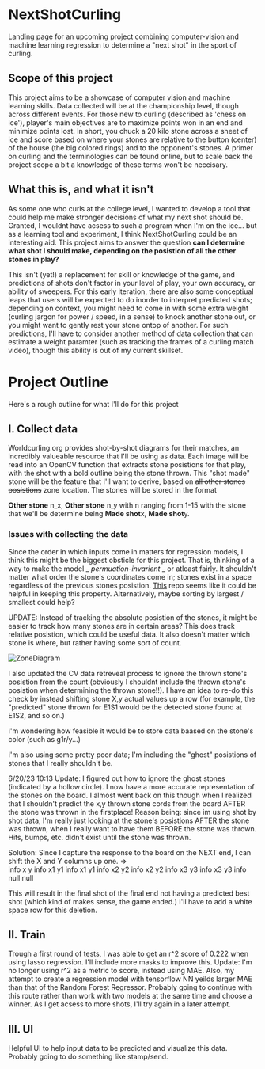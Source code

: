 # NextShotCurling
Landing page for an upcoming project combining computer-vision and machine learning regression to determine a "next shot" in the sport of curling.

## Scope of this project
This project aims to be a showcase of computer vision and machine learning skills. Data collected will be at the championship level, though across different events.
For those new to curling (described as 'chess on ice'), player's main objectives are to maximize points won in an end and minimize points lost. In short, you chuck a 20 kilo stone across a sheet of ice and score based on where your stones are relative to the button (center) of the house (the big colored rings) and to the opponent's stones. A primer on curling and the terminologies can be found online, but to scale back the project scope a bit a knowledge of these terms won't be neccisary.

## What this is, and what it isn't

As some one who curls at the college level, I wanted to develop a tool that could help me make stronger decisions of what my next shot should be. Granted, I wouldnt have acsess to such a program when I'm on the ice... but as a learning tool and experiment, I think NextShotCurling could be an interesting aid. This project aims to answer the question **can I determine what shot I should make, depending on the posistion of all the other stones in play?**

This isn't (yet!) a replacement for skill or knowledge of the game, and predictions of shots don't factor in your level of play, your own accuracy, or ability of sweepers. For this early iteration, there are also some conceptiual leaps that users will be expected to do inorder to interpret predicted shots; depending on context, you might need to come in with some extra weight (curling jargon for power / speed, in a sense) to knock another stone out, or you might want to gently rest your stone ontop of another. For such predictions, I'll have to consider another method of data collection that can estimate a weight paramter (such as tracking the frames of a curling match video), though this ability is out of my current skillset. 

# Project Outline
Here's a rough outline for what I'll do for this project

## I. Collect data
Worldcurling.org provides shot-by-shot diagrams for their matches, an incredibly valueable resource that I'll be using as data.
Each image will be read into an OpenCV function that extracts stone posistions for that play, with the shot with a bold outline being the stone thrown.
This "shot made" stone will be the feature that I'll want to derive, based on ~~all other stones posistions~~ zone location. The stones will be stored in the format

**Other stone** n_x, **Other stone** n_y with n ranging from 1-15 with the stone that we'll be determine being **Made shot**x, **Made shot**y.

### Issues with collecting the data
Since the order in which inputs come in matters for regression models, I think this might be the biggest obsticle for this project. That is, thinking of a way to make the model _ _permuation-invarient_ _ or atleast fairly. 
It shouldn't matter what order the stone's coordinates come in; stones exist in a space regardless of the previous stones posistion. [This](https://github.com/off99555/superkeras/blob/master/README.md) repo seems like it could be helpful in keeping this property.
Alternatively, maybe sorting by largest / smallest could help? 

UPDATE:
Instead of tracking the absolute posistion of the stones, it might be easier to track how many stones are in certain areas? This does track relative posistion, which could be useful data. It also doesn't matter which stone is where, but rather having some sort of count.

![ZoneDiagram](https://github.com/areid04/NextShotCurling/assets/114508072/b421f611-d06d-42fb-b0af-93ff2f955cf6)

I also updated the CV data retreveal process to ignore the thrown stone's posistion from the count (obviously I shouldnt include the thrown stone's posistion when determining the thrown stone!!). I have an idea to re-do this check by instead shifting stone X,y actual values up a row (for example, the "predicted" stone thrown for E1S1 would be the detected stone found at E1S2, and so on.)

I'm wondering how feasible it would be to store data baased on the stone's color (such as g1r/y...)

I'm also using some pretty poor data; I'm including the "ghost" posistions of stones that I really shouldn't be.

6/20/23 10:13 Update:
I figured out how to ignore the ghost stones (indicated by a hollow circle). I now have a more accurate representation of the stones on the board. I almost went back on this though when I realized that I shouldn't predict the x,y thrown stone cords from the board AFTER the stone was thrown in the firstplace!
Reason being: since im using shot by shot data, I'm really just looking at the stone's posistions AFTER the stone was thrown, when I really want to have them BEFORE the stone was thrown. Hits, bumps, etc. didn't exist until the stone was thrown.

Solution:
Since I capture the response to the board on the NEXT end, I can shift the X and Y columns up one.
              =>            
info x y              info x1 y1
info x1 y1              info x2 y2
info x2 y2              info x3 y3
info x3 y3              info null null

This will result in the final shot of the final end not having a predicted best shot (which kind of makes sense, the game ended.)
I'll have to add a white space row for this deletion.

## II. Train

Trough a first round of tests, I was able to get an r^2 score of 0.222 when using lasso regression. I'll include more masks to improve this.
Update: I'm no longer using r^2 as a metric to score, instead using MAE. 
Also, my attempt to create a regression model with tensorflow NN yeilds larger MAE than that of the Random Forest Regressor. Probably going to continue with this route rather than work with two models at the same time and choose a winner. As I get acsess to more shots, I'll try again in a later attempt.

## III. UI

Helpful UI to help input data to be predicted and visualize this data. Probably going to do something like stamp/send.

